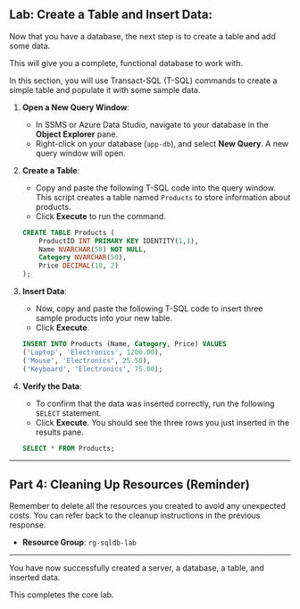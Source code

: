 ## Lab: Create a Table and Insert Data:

Now that you have a database, the next step is to create a table and add some data. 

This will give you a complete, functional database to work with.


In this section, you will use Transact-SQL (T-SQL) commands to create a simple table and populate it with some sample data.

1.  **Open a New Query Window**:

      * In SSMS or Azure Data Studio, navigate to your database in the **Object Explorer** pane.
      * Right-click on your database (`app-db`), and select **New Query**. A new query window will open.

2.  **Create a Table**:

      * Copy and paste the following T-SQL code into the query window. This script creates a table named `Products` to store information about products.
      * Click **Execute** to run the command.

    <!-- end list -->

    ```sql
    CREATE TABLE Products (
        ProductID INT PRIMARY KEY IDENTITY(1,1),
        Name NVARCHAR(50) NOT NULL,
        Category NVARCHAR(50),
        Price DECIMAL(18, 2)
    );
    ```

3.  **Insert Data**:

      * Now, copy and paste the following T-SQL code to insert three sample products into your new table.
      * Click **Execute**.

    <!-- end list -->

    ```sql
    INSERT INTO Products (Name, Category, Price) VALUES
    ('Laptop', 'Electronics', 1200.00),
    ('Mouse', 'Electronics', 25.50),
    ('Keyboard', 'Electronics', 75.00);
    ```

4.  **Verify the Data**:

      * To confirm that the data was inserted correctly, run the following `SELECT` statement.
      * Click **Execute**. You should see the three rows you just inserted in the results pane.

    <!-- end list -->

    ```sql
    SELECT * FROM Products;
    ```

-----

## Part 4: Cleaning Up Resources (Reminder)

Remember to delete all the resources you created to avoid any unexpected costs. You can refer back to the cleanup instructions in the previous response.

  * **Resource Group**: `rg-sqldb-lab`

-----

You have now successfully created a server, a database, a table, and inserted data. 

This completes the core lab. 
